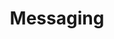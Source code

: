 ---
title: Messaging
description: Messaging
openAPISpec: https://raw.githubusercontent.com/AdobeDocs/journey-optimizer-apis/main/src/swagger-specs/messaging.yaml
--- 